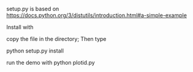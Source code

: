 setup.py is based on https://docs.python.org/3/distutils/introduction.html#a-simple-example

Install with

copy the file in the directory; Then type

python setup.py install

run the demo with
python plotid.py


